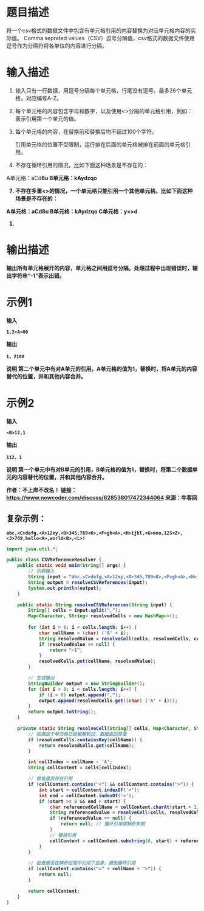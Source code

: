# 题目描述

将一个csv格式的数据文件中包含有单元格引用的内容替换为对应单元格内容的实际值。 Comma seprated values（CSV）逗号分隔值，csv格式的数据文件使用逗号作为分隔符将各单位的内容进行分隔。

# 输入描述

1. 输入只有一行数据，用逗号分隔每个单元格，行尾没有逗号。最多26个单元格，对应编号A-Z。

2. 每个单元格的内容包含字母和数字，以及使用<>分隔的单元格引用，例如：表示引用第一个单元的值。

3. 每个单元格的内容，在替换前和替换后均不超过100个字符。

   引用单元格的位置不受限制，运行排在后面的单元格被排在前面的单元格引用。

4. 不存在循环引用的情况，比如下面这种场景是不存在的：

  A单元格：aCd<B>8u
  B单元格：kAy<A>dzqo

7. 不存在多重<>的情况，一个单元格只能引用一个其他单元格。比如下面这种场景是不存在的：

  A单元格：aCd8u
  B单元格：kAydzqo
  C单元格：y<<A><B>>d

1. 

    

# 输出描述

输出所有单元格展开的内容，单元格之间用逗号分隔。处理过程中出现错误时，输出字符串“-1”表示出错。

# 示例1

输入

```
1,2<A>00
```

输出

```
1，2100
```

说明 第二个单元中有对A单元的引用，A单元格的值为1，替换时，将A单元的内容替代的位置，并和其他内容合并。

# 示例2

输入

```
<B>12,1
```

输出

```
112，1
```

说明 第一个单元中有对B单元的引用，B单元格的值为1，替换时，将第二个数据单元的内容替代**的位置，并和其他内容合并。**

作者：不上岸不改名！
链接：https://www.nowcoder.com/discuss/628538017472344064
来源：牛客网

## 复杂示例：

~~~
abc,<C>defg,<A>12xy,<D>345,789<K>,<F>gh<A>,<H>ijkl,<G>mno,123<Z>,<J>789,hello<A>,world<B>,<L>!

~~~

~~~java
import java.util.*;

public class CSVReferenceResolver {
    public static void main(String[] args) {
        // 示例输入
        String input = "abc,<C>defg,<A>12xy,<D>345,789<K>,<F>gh<A>,<H>ijkl,<G>mno,123<Z>,<J>789,hello<A>,world<B>,<L>!";
        String output = resolveCSVReferences(input);
        System.out.println(output);
    }

    public static String resolveCSVReferences(String input) {
        String[] cells = input.split(",");
        Map<Character, String> resolvedCells = new HashMap<>();
        
        for (int i = 0; i < cells.length; i++) {
            char cellName = (char) ('A' + i);
            String resolvedValue = resolveCell(cells, resolvedCells, cellName);
            if (resolvedValue == null) {
                return "-1";
            }
            resolvedCells.put(cellName, resolvedValue);
        }

        // 生成输出
        StringBuilder output = new StringBuilder();
        for (int i = 0; i < cells.length; i++) {
            if (i > 0) output.append(",");
            output.append(resolvedCells.get((char) ('A' + i)));
        }
        return output.toString();
    }

    private static String resolveCell(String[] cells, Map<Character, String> resolvedCells, char cellName) {
        // 如果这个单元格已经被解析过，直接返回其值
        if (resolvedCells.containsKey(cellName)) {
            return resolvedCells.get(cellName);
        }

        int cellIndex = cellName - 'A';
        String cellContent = cells[cellIndex];

        // 检查是否存在引用
        if (cellContent.contains("<") && cellContent.contains(">")) {
            int start = cellContent.indexOf('<');
            int end = cellContent.indexOf('>');
            if (start >= 0 && end > start) {
                char referencedCellName = cellContent.charAt(start + 1);
                String referencedValue = resolveCell(cells, resolvedCells, referencedCellName);
                if (referencedValue == null) {
                    return null; // 循环引用或解析失败
                }
                // 替换引用
                cellContent = cellContent.substring(0, start) + referencedValue + cellContent.substring(end + 1);
            }
        }

        // 检查是否在解析过程中引用了自身，避免循环引用
        if (cellContent.contains("<" + cellName + ">")) {
            return null;
        }

        return cellContent;
    }
}

~~~

